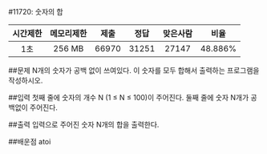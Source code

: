 #11720: 숫자의 합

| 시간제한 | 메모리제한 | 제출 |  정답 | 맞은사람 |  비율 |
|:---:|:---:|:---:|:---:|:---:|:---:|
| 1초 | 256 MB | 66970 | 31251 | 27147 | 48.886% |

##문제
N개의 숫자가 공백 없이 쓰여있다. 이 숫자를 모두 합해서 출력하는 프로그램을 작성하시오.


##입력
첫째 줄에 숫자의 개수 N (1 ≤ N ≤ 100)이 주어진다. 둘째 줄에 숫자 N개가 공백없이 주어진다.



##출력
입력으로 주어진 숫자 N개의 합을 출력한다.


##배운점
atoi 
